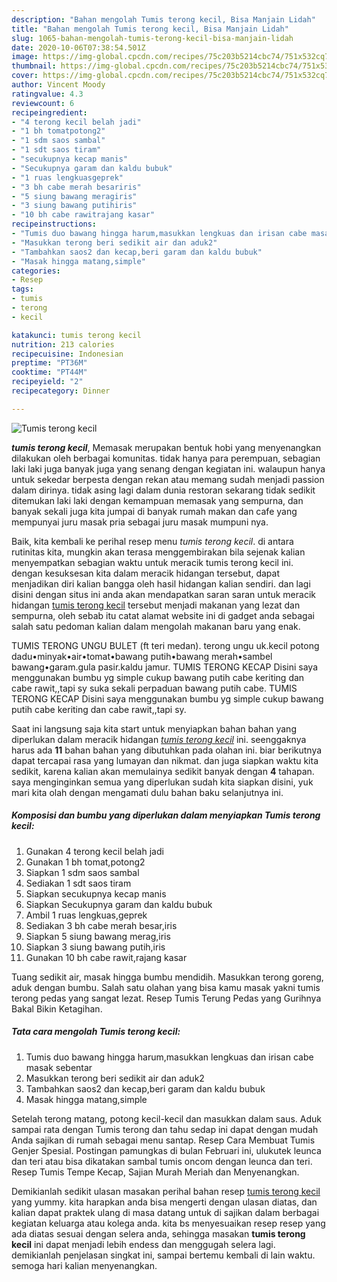 ```yaml
---
description: "Bahan mengolah Tumis terong kecil, Bisa Manjain Lidah"
title: "Bahan mengolah Tumis terong kecil, Bisa Manjain Lidah"
slug: 1065-bahan-mengolah-tumis-terong-kecil-bisa-manjain-lidah
date: 2020-10-06T07:38:54.501Z
image: https://img-global.cpcdn.com/recipes/75c203b5214cbc74/751x532cq70/tumis-terong-kecil-foto-resep-utama.jpg
thumbnail: https://img-global.cpcdn.com/recipes/75c203b5214cbc74/751x532cq70/tumis-terong-kecil-foto-resep-utama.jpg
cover: https://img-global.cpcdn.com/recipes/75c203b5214cbc74/751x532cq70/tumis-terong-kecil-foto-resep-utama.jpg
author: Vincent Moody
ratingvalue: 4.3
reviewcount: 6
recipeingredient:
- "4 terong kecil belah jadi"
- "1 bh tomatpotong2"
- "1 sdm saos sambal"
- "1 sdt saos tiram"
- "secukupnya kecap manis"
- "Secukupnya garam dan kaldu bubuk"
- "1 ruas lengkuasgeprek"
- "3 bh cabe merah besariris"
- "5 siung bawang meragiris"
- "3 siung bawang putihiris"
- "10 bh cabe rawitrajang kasar"
recipeinstructions:
- "Tumis duo bawang hingga harum,masukkan lengkuas dan irisan cabe masak sebentar"
- "Masukkan terong beri sedikit air dan aduk2"
- "Tambahkan saos2 dan kecap,beri garam dan kaldu bubuk"
- "Masak hingga matang,simple"
categories:
- Resep
tags:
- tumis
- terong
- kecil

katakunci: tumis terong kecil 
nutrition: 213 calories
recipecuisine: Indonesian
preptime: "PT36M"
cooktime: "PT44M"
recipeyield: "2"
recipecategory: Dinner

---
```



![Tumis terong kecil](https://img-global.cpcdn.com/recipes/75c203b5214cbc74/751x532cq70/tumis-terong-kecil-foto-resep-utama.jpg)

<b><i>tumis terong kecil</i></b>, Memasak merupakan bentuk hobi yang menyenangkan dilakukan oleh berbagai komunitas. tidak hanya para perempuan, sebagian laki laki juga banyak juga yang senang dengan kegiatan ini. walaupun hanya untuk sekedar berpesta dengan rekan atau memang sudah menjadi passion dalam dirinya. tidak asing lagi dalam dunia restoran sekarang tidak sedikit ditemukan laki laki dengan kemampuan memasak yang sempurna, dan banyak sekali juga kita jumpai di banyak rumah makan dan cafe yang mempunyai juru masak pria sebagai juru masak mumpuni nya.

Baik, kita kembali ke perihal resep menu <i>tumis terong kecil</i>. di antara rutinitas kita, mungkin akan terasa menggembirakan bila sejenak kalian menyempatkan sebagian waktu untuk meracik tumis terong kecil ini. dengan kesuksesan kita dalam meracik hidangan tersebut, dapat menjadikan diri kalian bangga oleh hasil hidangan kalian sendiri. dan lagi disini dengan situs ini anda akan mendapatkan saran saran untuk meracik hidangan <u>tumis terong kecil</u> tersebut menjadi makanan yang lezat dan sempurna, oleh sebab itu catat alamat website ini di gadget anda sebagai salah satu pedoman kalian dalam mengolah makanan baru yang enak.

TUMIS TERONG UNGU BULET (ft teri medan). terong ungu uk.kecil potong dadu•minyak•air•tomat•bawang putih•bawang merah•sambel bawang•garam.gula pasir.kaldu jamur. TUMIS TERONG KECAP Disini saya menggunakan bumbu yg simple cukup bawang putih cabe keriting dan cabe rawit,,tapi sy suka sekali perpaduan bawang putih cabe. TUMIS TERONG KECAP Disini saya menggunakan bumbu yg simple cukup bawang putih cabe keriting dan cabe rawit,,tapi sy.


Saat ini langsung saja kita start untuk menyiapkan bahan bahan yang diperlukan dalam meracik hidangan <u><i>tumis terong kecil</i></u> ini. seenggaknya harus ada <b>11</b> bahan bahan yang dibutuhkan pada olahan ini. biar berikutnya dapat tercapai rasa yang lumayan dan nikmat. dan juga siapkan waktu kita sedikit, karena kalian akan memulainya sedikit banyak dengan <b>4</b> tahapan. saya menginginkan semua yang diperlukan sudah kita siapkan disini, yuk mari kita olah dengan mengamati dulu bahan baku selanjutnya ini.

<!--inarticleads1-->

##### Komposisi dan bumbu yang diperlukan dalam menyiapkan Tumis terong kecil:

1. Gunakan 4 terong kecil belah jadi
1. Gunakan 1 bh tomat,potong2
1. Siapkan 1 sdm saos sambal
1. Sediakan 1 sdt saos tiram
1. Siapkan secukupnya kecap manis
1. Siapkan Secukupnya garam dan kaldu bubuk
1. Ambil 1 ruas lengkuas,geprek
1. Sediakan 3 bh cabe merah besar,iris
1. Siapkan 5 siung bawang merag,iris
1. Siapkan 3 siung bawang putih,iris
1. Gunakan 10 bh cabe rawit,rajang kasar


Tuang sedikit air, masak hingga bumbu mendidih. Masukkan terong goreng, aduk dengan bumbu. Salah satu olahan yang bisa kamu masak yakni tumis terong pedas yang sangat lezat. Resep Tumis Terung Pedas yang Gurihnya Bakal Bikin Ketagihan. 

<!--inarticleads2-->

##### Tata cara mengolah Tumis terong kecil:

1. Tumis duo bawang hingga harum,masukkan lengkuas dan irisan cabe masak sebentar
1. Masukkan terong beri sedikit air dan aduk2
1. Tambahkan saos2 dan kecap,beri garam dan kaldu bubuk
1. Masak hingga matang,simple


Setelah terong matang, potong kecil-kecil dan masukkan dalam saus. Aduk sampai rata dengan Tumis terong dan tahu sedap ini dapat dengan mudah Anda sajikan di rumah sebagai menu santap. Resep Cara Membuat Tumis Genjer Spesial. Postingan pamungkas di bulan Februari ini, ulukutek leunca dan teri atau bisa dikatakan sambal tumis oncom dengan leunca dan teri. Resep Tumis Tempe Kecap, Sajian Murah Meriah dan Menyenangkan. 

Demikianlah sedikit ulasan masakan perihal bahan resep <u>tumis terong kecil</u> yang yummy. kita harapkan anda bisa mengerti dengan ulasan diatas, dan kalian dapat praktek ulang di masa datang untuk di sajikan dalam berbagai kegiatan keluarga atau kolega anda. kita bs menyesuaikan resep resep yang ada diatas sesuai dengan selera anda, sehingga masakan <b>tumis terong kecil</b> ini dapat menjadi lebih endess dan menggugah selera lagi. demikianlah penjelasan singkat ini, sampai bertemu kembali di lain waktu. semoga hari kalian menyenangkan.
